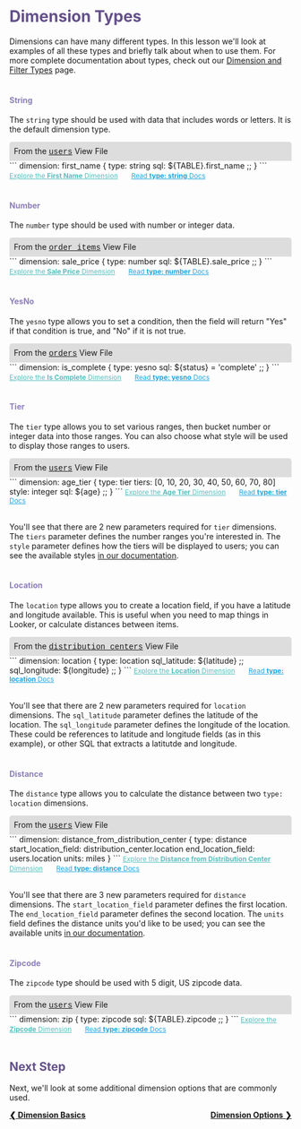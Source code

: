 <h1 style="color:rgb(100,81,138)">Dimension Types</h1>

Dimensions can have many different types. In this lesson we'll look at examples of all these types and briefly talk about when to use them. For more complete documentation about types, check out our [Dimension and Filter Types](https://looker.com/docs/reference/field-reference/dimension-type-reference) page.<br /><br />

<h4 style="color:rgb(141,127,185)">String</h4>

The `string` type should be used with data that includes words or letters. It is the default dimension type.

<div style="border-radius:5px 5px 0 0;padding:8px;background-color:rgb(221,221,221);">
 From the <a href="https://learn2.looker.com/projects/e-commerce/files/users.view.lkml" style="font-family:Monaco,Menlo,Consolas,Courier New,monospace;">users</a> View File</a>
</div>
```
dimension: first_name {
  type: string
  sql: ${TABLE}.first_name ;;
}
```
<a style="color:rgb(87,190,190);font-size:12px;margin-right:20px;" href="https://learn2.looker.com/explore/e_commerce/users?qid=WFTdUVRhnxmOQmJwZ2wAso" target="_blank"><i class="fa fa-search"></i> Explore the <b>First Name</b> Dimension</a> <a style="color:rgb(32,165,222);font-size:12px;" href="https://looker.com/docs/reference/field-reference/dimension-type-reference#string" target="_blank"><i class="fa fa-file-text-o"></i> Read <b>type: string</b> Docs</a><br /><br />

<h4 style="color:rgb(141,127,185)">Number</h4>

The `number` type should be used with number or integer data.

<div style="border-radius:5px 5px 0 0;padding:8px;background-color:rgb(221,221,221);">
 From the <a href="https://learn2.looker.com/projects/e-commerce/files/order_items.view.lkml" style="font-family:Monaco,Menlo,Consolas,Courier New,monospace;">order_items</a> View File</a>
</div>
```
dimension: sale_price {
  type: number
  sql: ${TABLE}.sale_price ;;
}
```
<a style="color:rgb(87,190,190);font-size:12px;margin-right:20px;" href="https://learn2.looker.com/explore/e_commerce/order_items?qid=N3Ra8idDQbiCqSaEfRA1w8" target="_blank"><i class="fa fa-search"></i> Explore the <b>Sale Price</b> Dimension</a> <a style="color:rgb(32,165,222);font-size:12px;" href="https://looker.com/docs/reference/field-reference/dimension-type-reference#number" target="_blank"><i class="fa fa-file-text-o"></i> Read <b>type: number</b> Docs</a><br /><br />

<h4 style="color:rgb(141,127,185)">YesNo</h4>

The `yesno` type allows you to set a condition, then the field will return "Yes" if that condition is true, and "No" if it is not true.

<div style="border-radius:5px 5px 0 0;padding:8px;background-color:rgb(221,221,221);">
 From the <a href="https://learn2.looker.com/projects/e-commerce/files/orders.view.lkml" style="font-family:Monaco,Menlo,Consolas,Courier New,monospace;">orders</a> View File</a>
</div>
```
dimension: is_complete {
  type: yesno
  sql: ${status} = 'complete' ;;
}
```
<a style="color:rgb(87,190,190);font-size:12px;margin-right:20px;" href="https://learn2.looker.com/explore/e_commerce/orders?qid=95MSkVN6ERioo0phGuor7J" target="_blank"><i class="fa fa-search"></i> Explore the <b>Is Complete</b> Dimension</a> <a style="color:rgb(32,165,222);font-size:12px;" href="https://looker.com/docs/reference/field-reference/dimension-type-reference#yesno" target="_blank"><i class="fa fa-file-text-o"></i> Read <b>type: yesno</b> Docs</a><br /><br />

<h4 style="color:rgb(141,127,185)">Tier</h4>

The `tier` type allows you to set various ranges, then bucket number or integer data into those ranges. You can also choose what style will be used to display those ranges to users.

<div style="border-radius:5px 5px 0 0;padding:8px;background-color:rgb(221,221,221);">
 From the <a href="https://learn2.looker.com/projects/e-commerce/files/users.view.lkml" style="font-family:Monaco,Menlo,Consolas,Courier New,monospace;">users</a> View File</a>
</div>
```
dimension: age_tier {
  type: tier
  tiers: [0, 10, 20, 30, 40, 50, 60, 70, 80]
  style: integer
  sql: ${age} ;;
}
```
<a style="color:rgb(87,190,190);font-size:12px;margin-right:20px;" href="https://learn2.looker.com/explore/e_commerce/users?qid=2uOecXdCneJVI3ECLmtqeQ" target="_blank"><i class="fa fa-search"></i> Explore the <b>Age Tier</b> Dimension</a> <a style="color:rgb(32,165,222);font-size:12px;" href="https://looker.com/docs/reference/field-reference/dimension-type-reference#tier" target="_blank"><i class="fa fa-file-text-o"></i> Read <b>type: tier</b> Docs</a><br /><br />

You'll see that there are 2 new parameters required for `tier` dimensions. The `tiers` parameter defines the number ranges you're interested in. The `style` parameter defines how the tiers will be displayed to users; you can see the available styles [in our documentation](https://looker.com/docs/reference/field-reference/dimension-type-reference#style).<br /><br />

<h4 style="color:rgb(141,127,185)">Location</h4>

The `location` type allows you to create a location field, if you have a latitude and longitude available. This is useful when you need to map things in Looker, or calculate distances between items.

<div style="border-radius:5px 5px 0 0;padding:8px;background-color:rgb(221,221,221);">
 From the <a href="https://learn2.looker.com/projects/e-commerce/files/distribution_centers.view.lkml" style="font-family:Monaco,Menlo,Consolas,Courier New,monospace;">distribution_centers</a> View File</a>
</div>
```
dimension: location {
  type: location
  sql_latitude: ${latitude} ;;
  sql_longitude: ${longitude} ;;
}
```
<a style="color:rgb(87,190,190);font-size:12px;margin-right:20px;" href="https://learn2.looker.com/explore/e_commerce/distribution_centers?qid=IIdOxpvWI8tqcOXrWJDDzC&toggle=vis" target="_blank"><i class="fa fa-search"></i> Explore the <b>Location</b> Dimension</a> <a style="color:rgb(32,165,222);font-size:12px;" href="https://looker.com/docs/reference/field-reference/dimension-type-reference#location" target="_blank"><i class="fa fa-file-text-o"></i> Read <b>type: location</b> Docs</a><br /><br />

You'll see that there are 2 new parameters required for `location` dimensions. The `sql_latitude` parameter defines the latitude of the location. The `sql_longitude` parameter defines the longitude of the location. These could be references to latitude and longitude fields (as in this example), or other SQL that extracts a latitutde and longitude.<br /><br />

<h4 style="color:rgb(141,127,185)">Distance</h4>

The `distance` type allows you to calculate the distance between two `type: location` dimensions.

<div style="border-radius:5px 5px 0 0;padding:8px;background-color:rgb(221,221,221);">
 From the <a href="https://learn2.looker.com/projects/e-commerce/files/users.view.lkml" style="font-family:Monaco,Menlo,Consolas,Courier New,monospace;">users</a> View File</a>
</div>
```
dimension: distance_from_distribution_center {
  type: distance
  start_location_field: distribution_center.location
  end_location_field: users.location
  units: miles
}
```
<a style="color:rgb(87,190,190);font-size:12px;margin-right:20px;" href="https://learn2.looker.com/explore/e_commerce/order_items?qid=rLtv5Q4dONlWcttSQtnL8d" target="_blank"><i class="fa fa-search"></i> Explore the <b>Distance from Distribution Center</b> Dimension</a> <a style="color:rgb(32,165,222);font-size:12px;" href="https://looker.com/docs/reference/field-reference/dimension-type-reference#distance" target="_blank"><i class="fa fa-file-text-o"></i> Read <b>type: distance</b> Docs</a><br /><br />

You'll see that there are 3 new parameters required for `distance` dimensions. The `start_location_field` parameter defines the first location. The `end_location_field` parameter defines the second location. The `units` field defines the distance units you'd like to be used; you can see the available units [in our documentation](https://looker.com/docs/reference/field-reference/dimension-type-reference#distance).<br /><br />

<h4 style="color:rgb(141,127,185)">Zipcode</h4>

The `zipcode` type should be used with 5 digit, US zipcode data.

<div style="border-radius:5px 5px 0 0;padding:8px;background-color:rgb(221,221,221);">
 From the <a href="https://learn2.looker.com/projects/e-commerce/files/users.view.lkml" style="font-family:Monaco,Menlo,Consolas,Courier New,monospace;">users</a> View File</a>
</div>
```
dimension: zip {
  type: zipcode
  sql: ${TABLE}.zipcode ;;
}
```
<a style="color:rgb(87,190,190);font-size:12px;margin-right:20px;" href="https://learn2.looker.com/explore/e_commerce/users?qid=ttlB9Dh8Ox3yiMk0JsVfN4" target="_blank"><i class="fa fa-search"></i> Explore the <b>Zipcode</b> Dimension</a> <a style="color:rgb(32,165,222);font-size:12px;" href="https://looker.com/docs/reference/field-reference/dimension-type-reference#zipcode" target="_blank"><i class="fa fa-file-text-o"></i> Read <b>type: zipcode</b> Docs</a><br /><br />



<h2 style="color:rgb(100,81,138)">Next Step</h2>

Next, we'll look at some additional dimension options that are commonly used.

<div style="float:left;font-weight:bold;">
  <a href="https://learn2.looker.com/projects/e-commerce/files/4_dimension_basics.md">&#10094; Dimension Basics</a>
</div>

<div style="float:right;font-weight:bold;">
  <a href="https://learn2.looker.com/projects/e-commerce/files/6_dimension_options.md">Dimension Options &#10095;</a>
</div>
